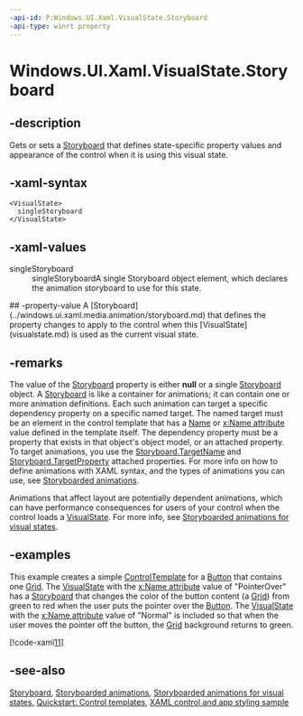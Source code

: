 ```yaml
---
-api-id: P:Windows.UI.Xaml.VisualState.Storyboard
-api-type: winrt property
---
```


<!-- Property syntax
public Windows.UI.Xaml.Media.Animation.Storyboard Storyboard { get;  set; }
-->

# Windows.UI.Xaml.VisualState.Storyboard

## -description
Gets or sets a [Storyboard](../windows.ui.xaml.media.animation/storyboard.md) that defines state-specific property values and appearance of the control when it is using this visual state.



## -xaml-syntax
```xaml
<VisualState>
  singleStoryboard
</VisualState>
```


## -xaml-values
<dl><dt>singleStoryboard</dt><dd>singleStoryboardA single Storyboard object element, which declares the animation storyboard to use for this state.</dd>
</dl>
## -property-value
A [Storyboard](../windows.ui.xaml.media.animation/storyboard.md) that defines the property changes to apply to the control when this [VisualState](visualstate.md) is used as the current visual state.

## -remarks
The value of the [Storyboard](../windows.ui.xaml.media.animation/storyboard.md) property is either **null** or a single [Storyboard](../windows.ui.xaml.media.animation/storyboard.md) object. A [Storyboard](../windows.ui.xaml.media.animation/storyboard.md) is like a container for animations; it can contain one or more animation definitions. Each such animation can target a specific dependency property on a specific named target. The named target must be an element in the control template that has a [Name](frameworkelement_name.md) or [x:Name attribute](/windows/uwp/xaml-platform/x-name-attribute) value defined in the template itself. The dependency property must be a property that exists in that object's object model, or an attached property. To target animations, you use the [Storyboard.TargetName](/uwp/api/windows.ui.xaml.media.animation.storyboard.targetname) and [Storyboard.TargetProperty](/uwp/api/windows.ui.xaml.media.animation.storyboard.targetproperty) attached properties. For more info on how to define animations with XAML syntax, and the types of animations you can use, see [Storyboarded animations](/windows/uwp/graphics/storyboarded-animations).

Animations that affect layout are potentially dependent animations, which can have performance consequences for users of your control when the control loads a [VisualState](visualstate.md). For more info, see [Storyboarded animations for visual states](/previous-versions/windows/apps/jj819808(v=win.10)).

## -examples
This example creates a simple [ControlTemplate](../windows.ui.xaml.controls/controltemplate.md) for a [Button](../windows.ui.xaml.controls/button.md) that contains one [Grid](../windows.ui.xaml.controls/grid.md). The [VisualState](visualstate.md) with the [x:Name attribute](/windows/uwp/xaml-platform/x-name-attribute) value of "PointerOver" has a [Storyboard](../windows.ui.xaml.media.animation/storyboard.md) that changes the color of the button content (a [Grid](../windows.ui.xaml.controls/grid.md)) from green to red when the user puts the pointer over the [Button](../windows.ui.xaml.controls/button.md). The [VisualState](visualstate.md) with the [x:Name attribute](/windows/uwp/xaml-platform/x-name-attribute) value of "Normal" is included so that when the user moves the pointer off the button, the [Grid](../windows.ui.xaml.controls/grid.md) background returns to green.



[!code-xaml[11](../windows.ui.xaml.data/code/StylingTemplatingOverview/csharp/ButtonStages.xaml#Snippet11)]

## -see-also
[Storyboard](../windows.ui.xaml.media.animation/storyboard.md), [Storyboarded animations](/windows/uwp/graphics/storyboarded-animations), [Storyboarded animations for visual states](/previous-versions/windows/apps/jj819808(v=win.10)), [Quickstart: Control templates](/previous-versions/windows/apps/hh465374(v=win.10)), [XAML control and app styling sample](https://github.com/microsoftarchive/msdn-code-gallery-microsoft/tree/master/Official%20Windows%20Platform%20Sample/Windows%208.1%20Store%20app%20samples/99866-Windows%208.1%20Store%20app%20samples/XAML%20control%20and%20app%20styling%20sample/C%23)
